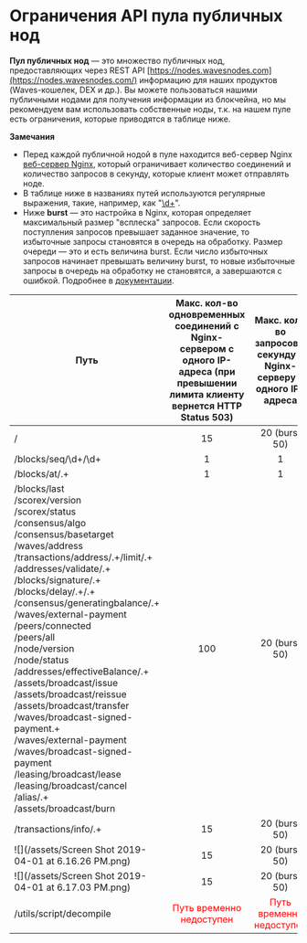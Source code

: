 # Ограничения API пула публичных нод

**Пул публичных нод** — это множество публичных нод, предоставляющих через REST API [https://nodes.wavesnodes.com](https://nodes.wavesnodes.com/) информацию для наших продуктов (Waves-кошелек, DEX и др.). Вы можете пользоваться нашими публичными нодами для получения информации из блокчейна, но мы рекомендуем вам использовать собственные ноды, т.к. на нашем пуле есть ограничения, которые приводятся в таблице ниже.

**Замечания**
* Перед каждой публичной нодой в пуле находится веб-сервер Nginx [веб-сервер Nginx](https://www.nginx.com/), который ограничивает количество соединений и количество запросов в секунду, которые клиент может отправлять ноде.
* В таблице ниже в названиях путей используются регулярные выражения, такие, например, как "[\d+](https://stackoverflow.com/questions/2841550/what-does-d-mean-in-regular-expression-terms)".
* Ниже **burst** — это настройка в Nginx, которая определяет максимальный размер "всплеска" запросов. Если скорость поступления запросов превышает заданное значение, то избыточные запросы становятся в очередь на обработку. Размер очереди — это и есть величина burst. Если число избыточных запросов начинает превышать величину burst, то новые избыточные запросы в очередь на обработку не становятся, а завершаются с ошибкой. Подробнее в [документации](http://nginx.org/ru/docs/http/ngx_http_limit_req_module.html).

| Путь | Макс. кол-во одновременных соединений с Nginx-сервером с одного IP-адреса \(при превышении лимита клиенту вернется HTTP Status 503\) | Макс. кол-во запросов в секунду к Nginx-серверу с одного IP-адреса |
| --- | :---: | :---: |
| / | 15 | 20 (burst 50) |
| /blocks/seq/\d+/\d+ | 1 | 1 |
| /blocks/at/.+ | 1 | 1 |
|/blocks/last<br/>/scorex/version<br/>/scorex/status<br/>/consensus/algo<br/>/consensus/basetarget<br/>/waves/address<br/>/transactions/address/.+/limit/.+<br/>/addresses/validate/.+<br/>/blocks/signature/.+<br/>/blocks/delay/.+/.+<br/>/consensus/generatingbalance/.+<br/>/waves/external-payment<br/>/peers/connected<br/>/peers/all<br/>/node/version<br/>/node/status<br/>/addresses/effectiveBalance/.+<br/>/assets/broadcast/issue<br/>/assets/broadcast/reissue<br/>/assets/broadcast/transfer<br/>/waves/broadcast-signed-payment.+<br/>/waves/external-payment<br/>/waves/broadcast-signed-payment<br/>/leasing/broadcast/lease<br/>/leasing/broadcast/cancel<br/>/alias/.+<br/>/assets/broadcast/burn |  100|  20 (burst 50)
| /transactions/info/.+ | 15 | 20 (burst 50) |
| ![](/assets/Screen Shot 2019-04-01 at 6.16.26 PM.png) | 15 | 20 (burst 50)
| ![](/assets/Screen Shot 2019-04-01 at 6.17.03 PM.png)| 15 | 20 (burst 50)
| /utils/script/decompile  | <span style="color:red">Путь временно недоступен</span>| <span style="color:red">Путь временно недоступен</span>|
